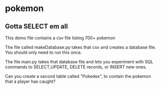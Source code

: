 # pokemon
## Gotta SELECT em all

This demo file contains a csv file listing 700+ pokemon

The file called makeDatabase.py takes that csv and creates a database file. You should only need to run this once.

The file main.py takes that database file and lets you experiment with SQL commands to SELECT,UPDATE, DELETE records, or INSERT new ones.

Can you create a second table called "Pokedex", to contain the pokemon that a player has caught?

